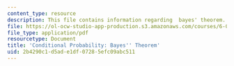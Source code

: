 ```yaml
---
content_type: resource
description: This file contains information regarding  bayes' theorem.
file: https://ol-ocw-studio-app-production.s3.amazonaws.com/courses/6-042j-mathematics-for-computer-science-spring-2015/2b4290c1d5ade1df07285efc09abc511_MIT6_042JS15_BayesTheorm.pdf
file_type: application/pdf
resourcetype: Document
title: 'Conditional Probability: Bayes'' Theorem'
uid: 2b4290c1-d5ad-e1df-0728-5efc09abc511
---
```


